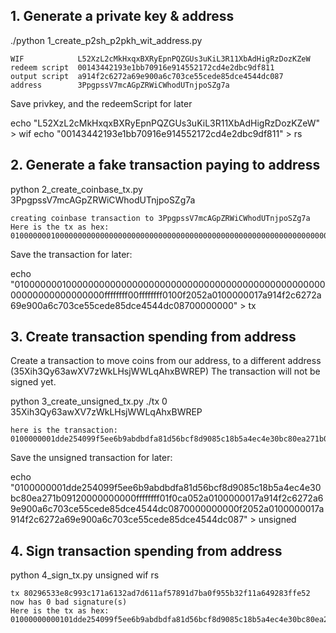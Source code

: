## 1. Generate a private key & address

./python 1_create_p2sh_p2pkh_wit_address.py 

    WIF            L52XzL2cMkHxqxBXRyEpnPQZGUs3uKiL3R11XbAdHigRzDozKZeW
    redeem script  00143442193e1bb70916e914552172cd4e2dbc9df811
    output script  a914f2c6272a69e900a6c703ce55cede85dce4544dc087
    address        3PpgpssV7mcAGpZRWiCWhodUTnjpoSZg7a

Save privkey, and the redeemScript for later

echo "L52XzL2cMkHxqxBXRyEpnPQZGUs3uKiL3R11XbAdHigRzDozKZeW" > wif
echo "00143442193e1bb70916e914552172cd4e2dbc9df811" > rs

## 2. Generate a fake transaction paying to address

python 2_create_coinbase_tx.py 3PpgpssV7mcAGpZRWiCWhodUTnjpoSZg7a

    creating coinbase transaction to 3PpgpssV7mcAGpZRWiCWhodUTnjpoSZg7a
    Here is the tx as hex:
    01000000010000000000000000000000000000000000000000000000000000000000000000ffffffff00ffffffff0100f2052a0100000017a914f2c6272a69e900a6c703ce55cede85dce4544dc08700000000
    
Save the transaction for later:

echo "01000000010000000000000000000000000000000000000000000000000000000000000000ffffffff00ffffffff0100f2052a0100000017a914f2c6272a69e900a6c703ce55cede85dce4544dc08700000000" > tx

## 3. Create transaction spending from address

Create a transaction to move coins from our address, to a different address (35Xih3Qy63awXV7zWkLHsjWWLqAhxBWREP)
The transaction will not be signed yet.

python 3_create_unsigned_tx.py ./tx 0 35Xih3Qy63awXV7zWkLHsjWWLqAhxBWREP

    here is the transaction: 0100000001dde254099f5ee6b9abdbdfa81d56bcf8d9085c18b5a4ec4e30bc80ea271b09120000000000ffffffff01f0ca052a0100000017a914f2c6272a69e900a6c703ce55cede85dce4544dc0870000000000f2052a0100000017a914f2c6272a69e900a6c703ce55cede85dce4544dc087

Save the unsigned transaction for later:

echo "0100000001dde254099f5ee6b9abdbdfa81d56bcf8d9085c18b5a4ec4e30bc80ea271b09120000000000ffffffff01f0ca052a0100000017a914f2c6272a69e900a6c703ce55cede85dce4544dc0870000000000f2052a0100000017a914f2c6272a69e900a6c703ce55cede85dce4544dc087" > unsigned
    
## 4. Sign transaction spending from address

python 4_sign_tx.py unsigned wif rs 

    tx 80296533e8c993c171a6132ad7d611af57891d7ba0f955b32f11a649283ffe52 now has 0 bad signature(s)
    Here is the tx as hex:
    01000000000101dde254099f5ee6b9abdbdfa81d56bcf8d9085c18b5a4ec4e30bc80ea271b091200000000171600143442193e1bb70916e914552172cd4e2dbc9df811ffffffff01f0ca052a0100000017a914f2c6272a69e900a6c703ce55cede85dce4544dc0870248304502210095b2ced110d7e5bdbec5b04d98ac30595de3b01927954876825bf763a1af37780220522ee1dac2e81a6ef9ca2ffd6fab31caaebe20d2be8d514df144be6b2ae9856901210339a36013301597daef41fbe593a02cc513d0b55527ec2df1050e2e8ff49c85c200000000